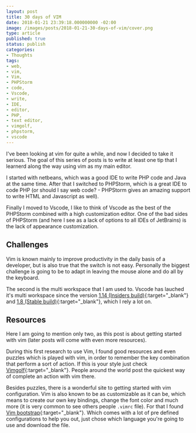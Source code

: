 ```yaml
---
layout: post
title: 30 days of VIM
date: 2018-01-21 23:39:18.000000000 -02:00
image: /images/posts/2018-01-21-30-days-of-vim/cover.png
type: article
published: true
status: publish
categories:
- Thoughts
tags:
- web,
- vim,
- Vim,
- PHPStorm
- code,
- Vscode,
- write,
- IDE,
- editor,
- PHP,
- text editor,
- vimgolf,
- phpstorm,
- vscode
---
```


I've been looking at vim for quite a while, and now I decided to take it serious.
The goal of this series of posts is to write at least one tip that I learnerd along the way
using vim as my main editor.

I started with netbeans, which was a good IDE to write PHP code and Java at the same time.
After that I switched to PHPStorm, which is a great IDE to code PHP (or should I say web code? -
PHPStorm gives an amazing support to write HTML and Javascript as well).

Finally I moved to Vscode, I like to think of Vscode as the best of the PHPStorm combined
with a high customization editor. One of the bad sides of PHPStorm (and here I see as a lack of
options to all IDEs of JetBrains) is the lack of appearance customization.

## Challenges

Vim is known mainly to improve productivity in the daily basis of a developer, but is also true
that the switch is not easy. Personally the biggest challenge is going to be to adapt in leaving
the mouse alone and do all by the keyboard.

The second is the multi workspace that I am used to. Vscode has lauched it's multi workspace since
the version [1.14 (Insiders build)](https://code.visualstudio.com/updates/v1_14#_preview-multi-root-workspaces){:target="_blank"} and
[1.8 (Stable build)](https://code.visualstudio.com/updates/v1_18#_support-for-multi-root-workspaces){:target="_blank"},
which I rely a lot on.

## Resources

Here I am going to mention only two, as this post is about getting started with vim (later posts will come
with even more resources).

During this first research to use Vim, I found good resources and even puzzles which is played with vim, in order
to remember the key combination that perform a sort of action. If this is your style just check
[Vimgolf](https://vimgolf.com){:target="_blank"}. People around the world post the quickest way of complete an action
with vim there.

Besides puzzles, there is a wonderful site to getting started with vim configuration. Vim is also known
to be as customizable as it can be, which means to create our own key bindings, change the font color
and much more (it is very common to see others people `.vimrc` file). For that I found
[Vim bootstrap](http://www.vim-bootstrap.com){:target="_blank"}. Which comes with a lot of pre defined configurations to help
you out, just chose which language you're going to use and download the file.

